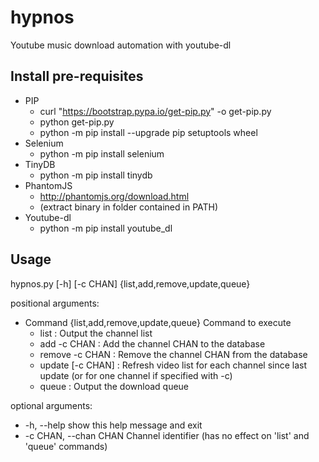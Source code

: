 # hypnos
Youtube music download automation with youtube-dl

## Install pre-requisites
* PIP
  * curl "https://bootstrap.pypa.io/get-pip.py" -o get-pip.py
  * python get-pip.py
  * python -m pip install --upgrade pip setuptools wheel
* Selenium
  * python -m pip install selenium
* TinyDB
  * python -m pip install tinydb
* PhantomJS
  * http://phantomjs.org/download.html
  * (extract binary in folder contained in PATH)
* Youtube-dl
  * python -m pip install youtube_dl

## Usage
hypnos.py [-h] [-c CHAN] {list,add,remove,update,queue}  

positional arguments:
* Command {list,add,remove,update,queue} Command to execute
	* list : Output the channel list
	* add -c CHAN : Add the channel CHAN to the database
	* remove -c CHAN : Remove the channel CHAN from the database
	* update [-c CHAN] : Refresh video list for each channel since last update (or for one channel if specified with -c)
  * queue : Output the download queue

optional arguments:
* -h, --help            show this help message and exit
* -c CHAN, --chan CHAN  Channel identifier (has no effect on 'list' and 'queue' commands)
